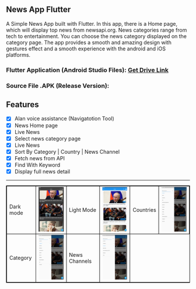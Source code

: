 ## News App Flutter 
A Simple News App built with Flutter. In this app, there is a Home page, which will display top news from newsapi.org. News categories range from tech to entertainment. You can choose the news category displayed on the category page. The app provides a smooth and amazing design with gestures effect and a smooth experience with the android and iOS platforms.

### Flutter Application (Android Studio Files): [Get Drive Link](https://drive.google.com/file/d/1sgS60gpDddqGYFTU3Bnh019gRSYwRR45/view?usp=share_link)

### Source File .APK (Release Version): 


 ## Features

- [x] Alan voice assistance (Navigatotion Tool)
- [x] News Home page
- [x] Live News
- [x] Select news category page
- [x] Live News
- [x] Sort By Category | Country | News Channel
- [x] Fetch news from API
- [x] Find With Keyword
- [x] Display full news detail

<hr/>

<table style="border: 1px solid black;">
            <tr>
                <td  style="border: 1px solid black ;">
                    Dark mode
                </td>
                <td  style="border: 1px solid black ;">
                    <img src="https://github.com/AntonyTharwat/HCI_News_Apllication/blob/main/ScreenShots/02.png"   width="200">
                </td>
                <td  style="border: 1px solid black ;">
                    Light Mode
                </td>
                <td  style="border: 1px solid black ;">
                    <img src="https://github.com/AntonyTharwat/HCI_News_Apllication/blob/main/ScreenShots/01.png"   width="200">
                </td>
                 <td  style="border: 1px solid black ;">
                    Countries
                </td>
                <td  style="border: 1px solid black ;">
                    <img src="https://github.com/AntonyTharwat/HCI_News_Apllication/blob/main/ScreenShots/04.png"   width="200">
                </td>
            </tr>
            <tr>
                <td  style="border: 1px solid black ;">
                    Category
                </td>
                <td  style="border: 1px solid black ;">
                    <img src="https://github.com/AntonyTharwat/HCI_News_Apllication/blob/main/ScreenShots/05.png"   width="200">
                </td>
               <td  style="border: 1px solid black ;">
                    News Channels 
                </td>
                <td  style="border: 1px solid black ;">
                    <img src="https://github.com/AntonyTharwat/HCI_News_Apllication/blob/main/ScreenShots/06.png"   width="200">
                </td>
            </tr>
        </table>



